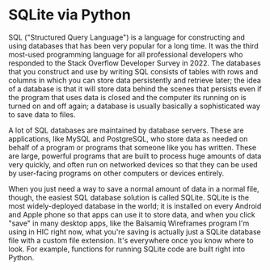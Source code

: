 # SQLite via Python

SQL ("Structured Query Language") is a language for constructing and using databases that has been very popular for a long time. It was the third most-used programming language for all professional developers who responded to the Stack Overflow Developer Survey in 2022. The databases that you construct and use by writing SQL consists of tables with rows and columns in which you can store data persistently and retrieve later; the idea of a database is that it will store data behind the scenes that persists even if the program that uses data is closed and the computer its running on is turned on and off again; a database is usually basically a sophisticated way to save data to files.

A lot of SQL databases are maintained by database servers. These are applications, like MySQL and PostgreSQL, who store data as needed on behalf of a program or programs that someone like you has written. These are large, powerful programs that are built to process huge amounts of data very quickly, and often run on networked devices so that they can be used by user-facing programs on other computers or devices entirely.

When you just need a way to save a normal amount of data in a normal file, though, the easiest SQL database solution is called SQLite. SQLite is the most widely-deployed database in the world; it is installed on every Android and Apple phone so that apps can use it to store data, and when you click "save" in many desktop apps, like the Balsamiq Wireframes program I'm using in HIC right now, what you're saving is actually just a SQLite database file with a custom file extension. It's everywhere once you know where to look. For example, functions for running SQLite code are built right into Python.
